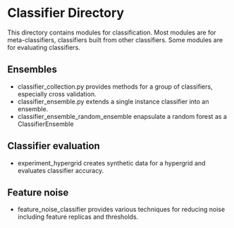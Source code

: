 # Classifier Directory
This directory contains modules for classification.
Most modules are for meta-classifiers, classifiers built from
other classifiers.
Some modules are for evaluating classifiers.

## Ensembles
- classifier\_collection.py provides methods for a group of classifiers, especially cross validation.
- classifier\_ensemble.py extends a single instance classifier into an ensemble.
- classifier\_ensemble\_random\_ensemble enapsulate a random forest as a ClassifierEnsemble

## Classifier evaluation
- experiment\_hypergrid creates synthetic data for a hypergrid and evaluates classifier accuracy.

## Feature noise
- feature\_noise\_classifier provides various techniques for reducing noise including feature replicas and thresholds.
